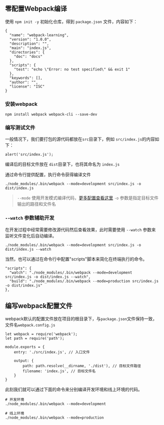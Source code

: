 ## 零配置Webpack编译

使用 `npm init -y` 初始化仓库，得到 `package.json` 文件，内容如下：

```
{
  "name": "webpack-learning",
  "version": "1.0.0",
  "description": "",
  "main": "index.js",
  "directories": {
    "doc": "docs"
  },
  "scripts": {
    "test": "echo \"Error: no test specified\" && exit 1"
  },
  "keywords": [],
  "author": "",
  "license": "ISC"
}
```

### 安装webpack

```
npm install webpack webpack-cli --save-dev
```

### 编写测试文件

一般情况下，我们要打包的源代码都放在`src`目录下，例如 `src/index.js`的内容如下：

```
alert('src/index.js');
```

编译后的目标文件放在 `dist`目录下，也将其命名为 `index.js`

通过命令行提供配置，执行命令获得编译文件

```
./node_modules/.bin/webpack --mode=development src/index.js -o dist/index.js
```

> `--mode` 使用开发模式编译代码，[更多配置查看这里](https://webpack.js.org/configuration/mode/)
> `-o` 参数是指定目标文件输出的路径和文件名

### `--watch` 参数辅助开发

在开发过程中经常需要修改源代码然后查看效果，此时需要使用 `--watch` 参数来监听文件变化后自动编译。

```
./node_modules/.bin/webpack --mode=development src/index.js -o dist/index.js --watch
```

当然，也可以通过在命令行中配置"scripts"脚本来简化在终端执行的命令。

```
"scripts": {
  "watch": "./node_modules/.bin/webpack --mode=development src/index.js -o dist/index.js --watch",
  "build": "./node_modules/.bin/webpack --mode=production src/index.js -o dist/index.js"
},
```

## 编写webpack配置文件

webpack默认的配置文件放在项目的根目录下，与`package.json`文件保持一致，文件名`webpack.config.js`

```
let webpack = require('webpack');
let path = require('path');

module.exports = {
    entry: './src/index.js', // 入口文件

    output: {
        path: path.resolve(__dirname, './dist'), // 目标文件路径
        filename: 'index.js', // 目标文件名
    }
}
```

此刻我们就可以通过下面的命令来分别编译开发环境和线上环境的代码。

```
# 开发环境
./node_modules/.bin/webpack --mode=development

# 线上环境
./node_modules/.bin/webpack --mode=production
```